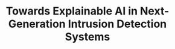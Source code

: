 ---
layout: project_detail
title: Towards Explainable AI in Next-Generation Intrusion Detection Systems
start_date: 2019-04-01
end_date: 2019-10-31
buttons:
  - text: Hierarchical Attention Networks
    image: /assets/img/projects/2019NSR/HANarchitecture.png
  - text: HAN Attention Visualization
    image: /assets/img/projects/2019NSR/HANattention.png
description: We aim to solve the "explainability" problem, which makes it difficult to explain the reasons for the excellent performance of deep learning-based network traffic classification and threat detection technologies. We evaluated the performance of various deep learning algorithms for traffic classification and, in particular, proposed a method of applying the Hierarchical Attention Network (HAN), a natural language processing technique, to network traffic classification. Furthermore, through attention visualization analysis, an explainable AI (XAI) technique, we identified which elements the deep learning model focuses on during traffic classification. The HAN model was adapted for this purpose by leveraging the similarity between the hierarchical structure of traffic data (flow-packet-byte) and the structure of natural language (document-sentence-word).
---